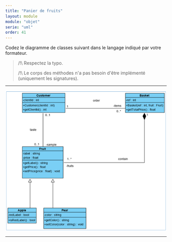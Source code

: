 ```yaml
---
title: "Panier de fruits"
layout: module
module: "objet"
serie: "uml"
order: 41
---
```



Codez le diagramme de classes suivant dans le langage indiqué par votre formateur. 


>/!\ Respectez la typo. 
>
>/!\ Le corps des méthodes n'a pas besoin d'être implémenté (uniquement les signatures). 
---

![diagram](img/basket-class-diagram.png)

---
